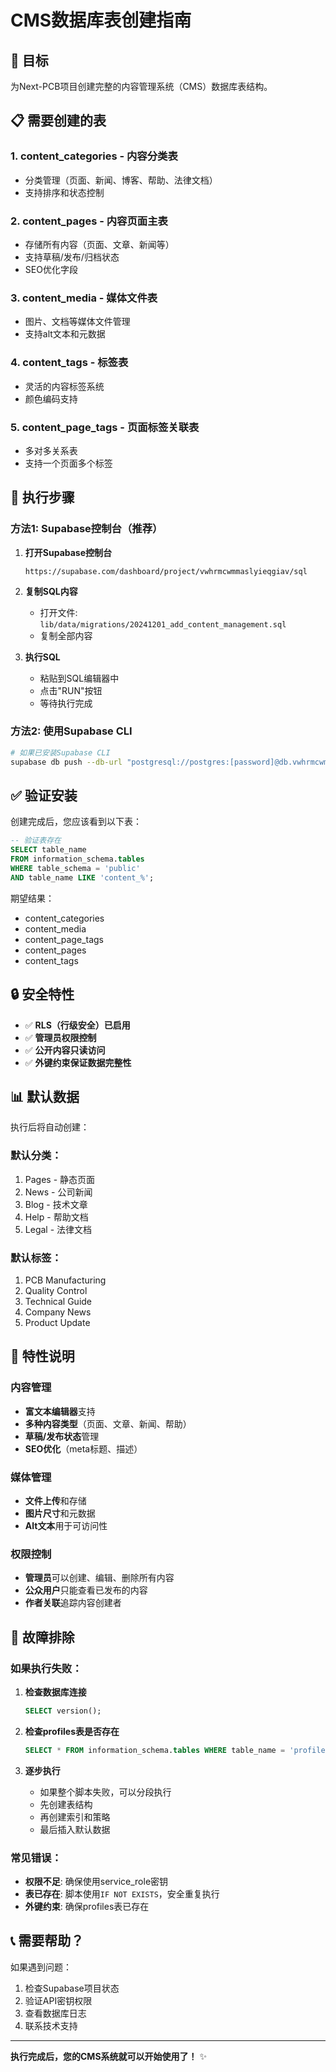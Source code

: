 # CMS数据库表创建指南

## 🎯 目标
为Next-PCB项目创建完整的内容管理系统（CMS）数据库表结构。

## 📋 需要创建的表

### 1. **content_categories** - 内容分类表
- 分类管理（页面、新闻、博客、帮助、法律文档）
- 支持排序和状态控制

### 2. **content_pages** - 内容页面主表
- 存储所有内容（页面、文章、新闻等）
- 支持草稿/发布/归档状态
- SEO优化字段

### 3. **content_media** - 媒体文件表
- 图片、文档等媒体文件管理
- 支持alt文本和元数据

### 4. **content_tags** - 标签表
- 灵活的内容标签系统
- 颜色编码支持

### 5. **content_page_tags** - 页面标签关联表
- 多对多关系表
- 支持一个页面多个标签

## 🚀 执行步骤

### 方法1: Supabase控制台（推荐）

1. **打开Supabase控制台**
   ```
   https://supabase.com/dashboard/project/vwhrmcwmmaslyieqgiav/sql
   ```

2. **复制SQL内容**
   - 打开文件: `lib/data/migrations/20241201_add_content_management.sql`
   - 复制全部内容

3. **执行SQL**
   - 粘贴到SQL编辑器中
   - 点击"RUN"按钮
   - 等待执行完成

### 方法2: 使用Supabase CLI

```bash
# 如果已安装Supabase CLI
supabase db push --db-url "postgresql://postgres:[password]@db.vwhrmcwmmaslyieqgiav.supabase.co:5432/postgres"
```

## ✅ 验证安装

创建完成后，您应该看到以下表：

```sql
-- 验证表存在
SELECT table_name 
FROM information_schema.tables 
WHERE table_schema = 'public' 
AND table_name LIKE 'content_%';
```

期望结果：
- content_categories
- content_media  
- content_page_tags
- content_pages
- content_tags

## 🔒 安全特性

- ✅ **RLS（行级安全）已启用**
- ✅ **管理员权限控制**
- ✅ **公开内容只读访问**
- ✅ **外键约束保证数据完整性**

## 📊 默认数据

执行后将自动创建：

### 默认分类：
1. Pages - 静态页面
2. News - 公司新闻
3. Blog - 技术文章
4. Help - 帮助文档
5. Legal - 法律文档

### 默认标签：
1. PCB Manufacturing
2. Quality Control  
3. Technical Guide
4. Company News
5. Product Update

## 🎨 特性说明

### 内容管理
- **富文本编辑器**支持
- **多种内容类型**（页面、文章、新闻、帮助）
- **草稿/发布状态**管理
- **SEO优化**（meta标题、描述）

### 媒体管理
- **文件上传**和存储
- **图片尺寸**和元数据
- **Alt文本**用于可访问性

### 权限控制
- **管理员**可以创建、编辑、删除所有内容
- **公众用户**只能查看已发布的内容
- **作者关联**追踪内容创建者

## 🔧 故障排除

### 如果执行失败：

1. **检查数据库连接**
   ```sql
   SELECT version();
   ```

2. **检查profiles表是否存在**
   ```sql
   SELECT * FROM information_schema.tables WHERE table_name = 'profiles';
   ```

3. **逐步执行**
   - 如果整个脚本失败，可以分段执行
   - 先创建表结构
   - 再创建索引和策略
   - 最后插入默认数据

### 常见错误：

- **权限不足**: 确保使用service_role密钥
- **表已存在**: 脚本使用`IF NOT EXISTS`，安全重复执行
- **外键约束**: 确保profiles表已存在

## 📞 需要帮助？

如果遇到问题：
1. 检查Supabase项目状态
2. 验证API密钥权限
3. 查看数据库日志
4. 联系技术支持

---

**执行完成后，您的CMS系统就可以开始使用了！** ✨ 